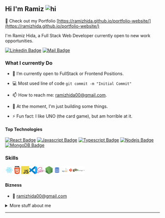 ## Hi I'm Ramiz <img src="https://user-images.githubusercontent.com/1303154/88677602-1635ba80-d120-11ea-84d8-d263ba5fc3c0.gif" width="28px" height="28px" alt="hi">

🚀 Check out my Portfolio [https://ramizhida.github.io/portfolio-website/](https://ramizhida.github.io/portfolio-website/)

I'm Ramiz Hida, a Full Stack Web Developer currently open to new work opportunities. 

[![Linkedin Badge](https://img.shields.io/badge/-Ramiz-0e76a8?style=flat&labelColor=0e76a8&logo=linkedin&logoColor=white)](https://www.linkedin.com/in/ramiz-hida/) [![Mail Badge](https://img.shields.io/badge/-ramizhida-c0392b?style=flat&labelColor=c0392b&logo=gmail&logoColor=white)](mailto:ramizhida00@gmail.com)

### What I currently Do

- 🔭 I’m currently open to FullStack or Frontend Positions.
- :computer: Most used line of code `git commit -m "Initial Commit"`

- 📫 How to reach me: ramizhida00@gmail.com.

- :monocle_face: At the moment, I'm just building some things.

- ⚡ Fun fact: I like UNO (the card game), but am horrible at it.

#### Top Technologies

<!-- TODO: Make technologies links takes you to repositories -->

[![React Badge](https://img.shields.io/badge/-React-61DBFB?style=for-the-badge&labelColor=black&logo=react&logoColor=61DBFB)](#) [![Javascript Badge](https://img.shields.io/badge/-Javascript-F0DB4F?style=for-the-badge&labelColor=black&logo=javascript&logoColor=F0DB4F)](#) [![Typescript Badge](https://img.shields.io/badge/-Typescript-007acc?style=for-the-badge&labelColor=black&logo=typescript&logoColor=007acc)](#) [![Nodejs Badge](https://img.shields.io/badge/-Nodejs-3C873A?style=for-the-badge&labelColor=black&logo=node.js&logoColor=3C873A)](#) [![MongoDB Badge](https://img.shields.io/badge/-MONGODB-green?style=for-the-badge&labelColor=black&logo=MONGODB&logoColor=23239)](#)

### Skills

<img align="left" alt="React" width="26px"  src="https://raw.githubusercontent.com/github/explore/80688e429a7d4ef2fca1e82350fe8e3517d3494d/topics/react/react.png" />
<img align="left" alt="HTML5" width="26px" src="https://raw.githubusercontent.com/github/explore/80688e429a7d4ef2fca1e82350fe8e3517d3494d/topics/html/html.png" />

<img align="left" alt="JavaScript" width="26px" src="https://raw.githubusercontent.com/github/explore/80688e429a7d4ef2fca1e82350fe8e3517d3494d/topics/javascript/javascript.png" />

<img align="left" alt="Visual Studio Code" width="26px" src="https://raw.githubusercontent.com/github/explore/80688e429a7d4ef2fca1e82350fe8e3517d3494d/topics/visual-studio-code/visual-studio-code.png" />

<img align="left" alt="Sass" width="26px" src="https://raw.githubusercontent.com/github/explore/80688e429a7d4ef2fca1e82350fe8e3517d3494d/topics/sass/sass.png" />

<img align="left" alt="Node.js" width="26px" src="https://raw.githubusercontent.com/github/explore/80688e429a7d4ef2fca1e82350fe8e3517d3494d/topics/nodejs/nodejs.png" />

<img align="left" alt="SQL" width="26px" src="https://raw.githubusercontent.com/github/explore/80688e429a7d4ef2fca1e82350fe8e3517d3494d/topics/sql/sql.png" />

<img align="left" alt="MySQL" width="26px" src="https://raw.githubusercontent.com/github/explore/80688e429a7d4ef2fca1e82350fe8e3517d3494d/topics/mysql/mysql.png" />

<img align="left" alt="Git" width="26px" src="https://raw.githubusercontent.com/github/explore/80688e429a7d4ef2fca1e82350fe8e3517d3494d/topics/git/git.png" />

<img align="left" alt="MongoDB" width="26px" src="https://raw.githubusercontent.com/github/explore/80688e429a7d4ef2fca1e82350fe8e3517d3494d/topics/mongodb/mongodb.png" />

<br />
<br />

#### Bizness

- :email: ramizhida00@gmail.com

<details>
<summary>
  More stuff about me
</summary>

<br >

I enjoy learning new technologies and building excitings applications!

#### Github Stats

![Ramiz Hida's GitHub stats](https://github-readme-stats.vercel.app/api?username=ramizhida&hide=contribs,prs,issues,stars&theme=tokyonight)

</details>

---
